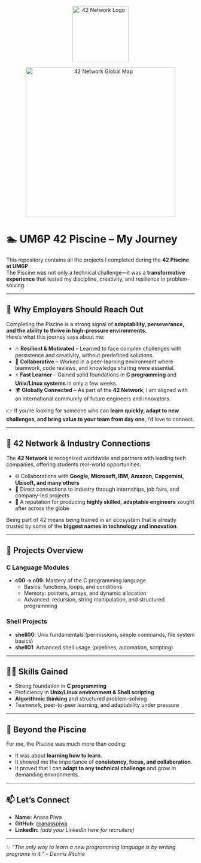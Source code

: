 <p align="center">
  <img src="https://upload.wikimedia.org/wikipedia/commons/8/8d/42_Logo.svg" alt="42 Network Logo" width="150" />
</p>

<p align="center">
  <img src="https://imgs.search.brave.com/adXxE00jIaM5EmBGW3-o8NnXKhcHGhiQcyjBG_E5-ds/rs:fit:860:0:0:0/g:ce/aHR0cHM6Ly93d3cu/NDJuZXR3b3JrLm9y/Zy93cC1jb250ZW50/L3VwbG9hZHMvMjAy/MS8wNC8xOS1zY2Fs/ZWQtMS0xMDI0eDY0/MC5qcGc" alt="42 Network Global Map" width="400" />
</p>

# 🏊 UM6P 42 Piscine – My Journey

This repository contains all the projects I completed during the **42 Piscine at UM6P**.  
The Piscine was not only a technical challenge—it was a **transformative experience** that tested my discipline, creativity, and resilience in problem-solving.  

---

## 🌟 Why Employers Should Reach Out

Completing the Piscine is a strong signal of **adaptability, perseverance, and the ability to thrive in high-pressure environments**.  
Here’s what this journey says about me:

- 🔥 **Resilient & Motivated** – Learned to face complex challenges with persistence and creativity, without predefined solutions.  
- 👥 **Collaborative** – Worked in a peer-learning environment where teamwork, code reviews, and knowledge sharing were essential.  
- ⚡ **Fast Learner** – Gained solid foundations in **C programming** and **Unix/Linux systems** in only a few weeks.  
- 🌍 **Globally Connected** – As part of the **42 Network**, I am aligned with an international community of future engineers and innovators.  

👉 If you’re looking for someone who can **learn quickly, adapt to new challenges, and bring value to your team from day one**, I’d love to connect.  

---

## 🤝 42 Network & Industry Connections

The **42 Network** is recognized worldwide and partners with leading tech companies, offering students real-world opportunities:  

- 🌐 Collaborations with **Google, Microsoft, IBM, Amazon, Capgemini, Ubisoft, and many others**  
- 🏢 Direct connections to industry through internships, job fairs, and company-led projects  
- 🚀 A reputation for producing **highly skilled, adaptable engineers** sought after across the globe  

Being part of 42 means being trained in an ecosystem that is already trusted by some of the **biggest names in technology and innovation**.  

---

## 📂 Projects Overview

### C Language Modules
- **c00 → c09**: Mastery of the C programming language  
  - Basics: functions, loops, and conditions  
  - Memory: pointers, arrays, and dynamic allocation  
  - Advanced: recursion, string manipulation, and structured programming  

### Shell Projects
- **shell00**: Unix fundamentals (permissions, simple commands, file system basics)  
- **shell01**: Advanced shell usage (pipelines, automation, scripting)  

---

## 🧑‍💻 Skills Gained
- Strong foundation in **C programming**  
- Proficiency in **Unix/Linux environment & Shell scripting**  
- **Algorithmic thinking** and structured problem-solving  
- Teamwork, peer-to-peer learning, and adaptability under pressure  

---

## 🚀 Beyond the Piscine
For me, the Piscine was much more than coding:  
- It was about **learning how to learn**.  
- It showed me the importance of **consistency, focus, and collaboration**.  
- It proved that I can **adapt to any technical challenge** and grow in demanding environments.  

---

## 📫 Let’s Connect
- **Name:** Anass Piwa  
- **GitHub:** [@anasspiwa](https://github.com/anasspiwa)  
- **LinkedIn:** *(add your LinkedIn here for recruiters)*  

---

✨ _“The only way to learn a new programming language is by writing programs in it.” – Dennis Ritchie_

